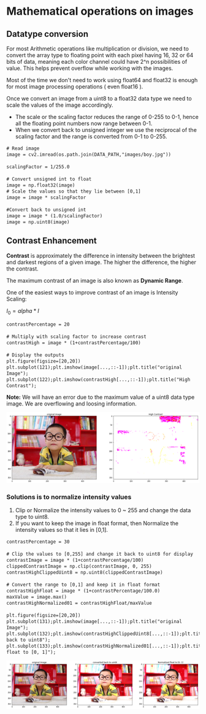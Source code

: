 # Mathematical operations on images
## Datatype conversion
 For most Arithmetic operations like multiplication or division, we need to convert the array type to floating point with each pixel having 16, 32 or 64 bits of data, meaning each color channel could have 2^n possibilities of value. This helps prevent overflow while working with the images.

Most of the time we don't need to work using float64 and float32 is enough for most image processing operations ( even float16 ).

Once we convert an image from a uint8 to a float32 data type we need to scale the values of the image accordingly. 
- The scale or the scaling factor reduces the range of 0-255 to 0-1, hence all the floating point numbers now range between 0-1. 
- When we convert back to unsigned integer we use the reciprocal of the scaling factor and the range is converted from 0-1 to 0-255.

```
# Read image
image = cv2.imread(os.path.join(DATA_PATH,"images/boy.jpg"))

scalingFactor = 1/255.0

# Convert unsigned int to float
image = np.float32(image)
# Scale the values so that they lie between [0,1]
image = image * scalingFactor

#Convert back to unsigned int
image = image * (1.0/scalingFactor)
image = np.uint8(image)
```

## Contrast Enhancement
**Contrast** is approximately the difference in intensity between the brightest and darkest regions of a given image. The higher the difference, the higher the contrast. 

The maximum contrast of an image is also known as **Dynamic Range**. 

One of the easiest ways to improve contrast of an image is Intensity Scaling:

$I_0 = alpha * I$

```
contrastPercentage = 20

# Multiply with scaling factor to increase contrast
contrastHigh = image * (1+contrastPercentage/100)

# Display the outputs
plt.figure(figsize=[20,20])
plt.subplot(121);plt.imshow(image[...,::-1]);plt.title("original Image");
plt.subplot(122);plt.imshow(contrastHigh[...,::-1]);plt.title("High Contrast");
```

**Note:**
We will have an error due to the maximum value of a uint8 data type image. We are overflowing and loosing information.

![High Contrast overflow error due to using wrong data type](./data/high-contrast-overflow.png)

### Solutions is to normalize intensity values 

1. Clip or Normalize the intensity values to 0 ~ 255 and change the data type to uint8.
2. If you want to keep the image in float format, then Normalize the intensity values so that it lies in [0,1].

```
contrastPercentage = 30

# Clip the values to [0,255] and change it back to uint8 for display
contrastImage = image * (1+contrastPercentage/100)
clippedContrastImage = np.clip(contrastImage, 0, 255)
contrastHighClippedUint8 = np.uint8(clippedContrastImage)

# Convert the range to [0,1] and keep it in float format
contrastHighFloat = image * (1+contrastPercentage/100.0)
maxValue = image.max()
contrastHighNormalized01 = contrastHighFloat/maxValue

plt.figure(figsize=[20,20])
plt.subplot(131);plt.imshow(image[...,::-1]);plt.title("original Image");
plt.subplot(132);plt.imshow(contrastHighClippedUint8[...,::-1]);plt.title("converted back to uint8");
plt.subplot(133);plt.imshow(contrastHighNormalized01[...,::-1]);plt.title("Normalized float to [0, 1]");

```


![High Contrast solution with normalizing](./data/high-contrast-solution.png)

